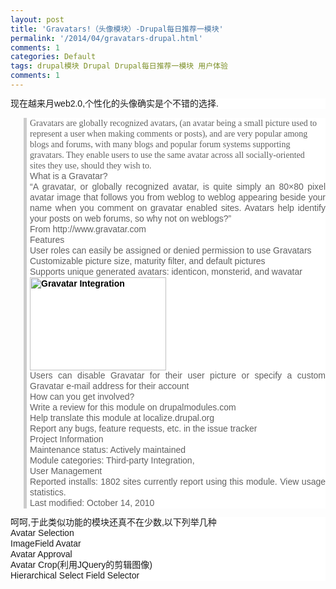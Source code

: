 ```yaml
---
layout: post
title: 'Gravatars!（头像模块）-Drupal每日推荐一模块'
permalink: '/2014/04/gravatars-drupal.html'
comments: 1
categories: Default
tags: drupal模块 Drupal Drupal每日推荐一模块 用户体验
comments: 1
---
```

<div style="background-color: white; font-family: Arial, Verdana, sans-serif; font-size: 14px; line-height: 17px; margin-bottom: 0cm; text-align: justify;">现在越来月web2.0,个性化的头像确实是个不错的选择.</div>

<blockquote style="background-color: white; border-left-color: rgb(204, 204, 204); border-left-style: solid; border-left-width: 5px; font-family: Arial, Verdana, sans-serif; font-size: 14px; margin-left: 1.5em; padding-left: 5px; text-align: justify;"><div style="line-height: 17px; margin-bottom: 0cm;"><span style="font-family: 'Times New Roman', serif;"><span lang="en-US">Gravatars are globally recognized avatars, (an avatar being a small picture used to</span></span></div><div style="line-height: 17px; margin-bottom: 0cm;"><span style="font-family: 'Times New Roman', serif;"><span lang="en-US">represent a user when making comments or posts), and are very popular among</span></span></div><div style="line-height: 17px; margin-bottom: 0cm;"><span style="font-family: 'Times New Roman', serif;"><span lang="en-US">blogs and forums, with many blogs and popular forum systems supporting</span></span></div><div style="line-height: 17px; margin-bottom: 0cm;"><span style="font-family: 'Times New Roman', serif;"><span lang="en-US">gravatars. They enable users to use the same avatar across all socially-oriented</span></span></div><div style="line-height: 17px; margin-bottom: 0cm;"><span style="font-family: 'Times New Roman', serif;"><span lang="en-US">sites they use, should they wish to.</span></span></div><div style="line-height: 17px; margin-bottom: 0cm;"><span style="font-family: 'Times New Roman', serif;"><span lang="en-US"></span></span></div><div style="line-height: 17px; margin-bottom: 0cm;">What is a Gravatar?</div><div style="line-height: 17px; margin-bottom: 0cm;"></div><div style="line-height: 17px; margin-bottom: 0cm;">“A gravatar, or globally recognized avatar, is quite simply an 80×80 pixel avatar image that follows you from weblog to weblog appearing beside your name when you comment on gravatar enabled sites. Avatars help identify your posts on web forums, so why not on weblogs?”</div><div style="line-height: 17px; margin-bottom: 0cm;">From http://www.gravatar.com</div><div style="line-height: 17px; margin-bottom: 0cm;">Features</div><div style="line-height: 17px; margin-bottom: 0cm;">User roles can easily be assigned or denied permission to use Gravatars</div><div style="line-height: 17px; margin-bottom: 0cm;">Customizable picture size, maturity filter, and default pictures</div><div style="line-height: 17px; margin-bottom: 0cm;">Supports unique generated avatars: identicon, monsterid, and wavatar</div><div style="line-height: 17px;"><a href="http://napoler.ixiezi.com/node/445422" style="color: black; font-weight: bold;"><img alt="Gravatar Integration" class="image image-thumbnail" height="149" src="http://drupal.org/files/images/drupal-6_gravatar.thumbnail.png" style="border: none;" width="218"/></a></div><div style="line-height: 17px; margin-bottom: 0cm;">Users can disable Gravatar for their user picture or specify a custom Gravatar e-mail address for their account</div><div style="line-height: 17px; margin-bottom: 0cm;">How can you get involved?</div><div style="line-height: 17px; margin-bottom: 0cm;">Write a review for this module on drupalmodules.com</div><div style="line-height: 17px; margin-bottom: 0cm;">Help translate this module at localize.drupal.org</div><div style="line-height: 17px; margin-bottom: 0cm;">Report any bugs, feature requests, etc. in the issue tracker</div><div style="line-height: 17px; margin-bottom: 0cm;">Project Information</div><div style="line-height: 17px; margin-bottom: 0cm;">Maintenance status: Actively maintained</div><div style="line-height: 17px; margin-bottom: 0cm;">Module categories: Third-party Integration,</div><div style="line-height: 17px; margin-bottom: 0cm;">User Management</div><div style="line-height: 17px; margin-bottom: 0cm;">Reported installs: 1802 sites currently report using this module. View usage statistics.</div><div style="line-height: 17px; margin-bottom: 0cm;">Last modified: October 14, 2010</div></blockquote>

<div style="background-color: white; font-family: Arial, Verdana, sans-serif; font-size: 14px; line-height: 17px; margin-bottom: 0cm; text-align: justify;">呵呵,于此类似功能的模块还真不在少数,以下列举几种</div>

<div style="background-color: white; font-family: Arial, Verdana, sans-serif; font-size: 14px; line-height: 17px; margin-bottom: 0cm; text-align: justify;">Avatar Selection</div>

<div style="background-color: white; font-family: Arial, Verdana, sans-serif; font-size: 14px; line-height: 17px; margin-bottom: 0cm; text-align: justify;">ImageField Avatar</div>

<div style="background-color: white; font-family: Arial, Verdana, sans-serif; font-size: 14px; line-height: 17px; margin-bottom: 0cm; text-align: justify;">Avatar Approval</div>

<div style="background-color: white; font-family: Arial, Verdana, sans-serif; font-size: 14px; line-height: 17px; margin-bottom: 0cm; text-align: justify;">Avatar Crop(利用JQuery的剪辑图像)</div>

<div style="background-color: white; font-family: Arial, Verdana, sans-serif; font-size: 14px; line-height: 17px; margin-bottom: 0cm; text-align: justify;">Hierarchical Select Field Selector</div>